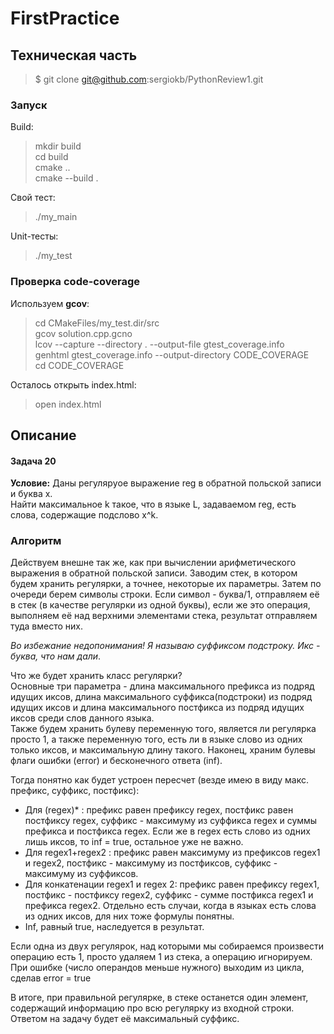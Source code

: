 # FirstPractice
## Техническая часть 
> $ git clone git@github.com:sergiokb/PythonReview1.git    

### Запуск    
Build:    
>mkdir build    
cd build    
cmake ..    
cmake --build .    

Cвой тест:
>./my_main    

Unit-тесты:   
>./my_test   

### Проверка code-coverage    

Используем __gcov__:    
>cd CMakeFiles/my_test.dir/src    
gcov solution.cpp.gcno    
lcov --capture --directory . --output-file gtest_coverage.info    
genhtml gtest_coverage.info --output-directory CODE_COVERAGE    
cd CODE_COVERAGE    

Осталось открыть index.html:    
>open index.html 

## Описание
#### Задача 20    

**Условие:** Даны регулярyое выражение reg в обратной польской записи и буква x.    
Найти максимальное k такое, что в языке L, задаваемом reg, есть слова, содержащие подслово x^k.

### Алгоритм
Действуем внешне так же, как при вычислении арифметического выражения в обратной польской записи. Заводим стек, в котором будем хранить регулярки, а точнее, некоторые их параметры. Затем по очереди берем символы строки. Если символ - буква/1, отправляем её в стек (в качестве регулярки из одной буквы), если же это операция, выполняем её над верхними элементами стека, результат отправляем туда вместо них.

*Во избежание недопонимания! Я называю суффиксом подстроку. Икс - буква, что нам дали*.    

Что же будет хранить класс регулярки?    
Основные три параметра - длина максимального префикса из подряд идущих иксов, длина максимального суффикса(подстроки) из подряд идущих иксов и длина максимального постфикса из подряд идущих иксов среди слов данного языка.    
Также будем хранить булеву переменную того, является ли регулярка просто 1, а также переменную того, есть ли в языке слово из одних только иксов, и максимальную длину такого.
Наконец, храним булевы флаги ошибки (error) и бесконечного ответа (inf).

Тогда понятно как будет устроен пересчет (везде имею в виду макс. префикс, суффикс, постфикс):    
- Для (regex)*  : префикс равен префиксу regex, постфикс равен постфиксу regex, суффикс - максимуму из суффикса regex и суммы префикса и постфикса regex. Если же в regex есть слово из одних лишь иксов, то inf = true, остальное уже не важно.    
- Для regex1+regex2  : префикс равен максимуму из префиксов regex1 и regex2, постфикс - максимуму из постфиксов,  суффикс - максимуму из суффиксов.    
- Для конкатенации regex1 и regex 2: префикс равен префиксу regex1, постфикс - постфиксу regex2,  суффикс - сумме постфикса regex1 и префикса regex2. Отдельно есть случаи, когда в языках есть слова из одних иксов, для них тоже формулы понятны.        
- Inf, равный true, наследуется в результат.

Если одна из двух регулярок, над которыми мы собираемся произвести операцию есть 1, просто удаляем 1 из стека, а операцию игнорируем.
При ошибке (число операндов меньше нужного) выходим из цикла, сделав error = true

В итоге, при правильной регулярке, в стеке останется один элемент, содержащий информацию про всю регулярку из входной строки. Ответом на задачу будет её максимальный суффикс.

